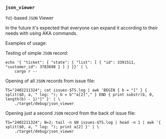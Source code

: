 ### `json_viewer`

`TUI`-based `JSON` Viewer

In the future it's expected that everyone can expand it according to their needs with using AKA commands.

Examples of usage:

Testing of simple `JSON` record:
```
echo '{ "ticket": { "state": { "list": [ { "id": 3391511, "customer_id": 3783698 } ] } }}' | \
    cargo r --
```

Opening of all `JSON` records from issue file:
```
TS="2402211324"; cat issues-$TS.log | awk 'BEGIN { b = "[" } { split($0, a, " log: "); b = b""a[2]"," } END { print substr(b, 0, length(b) - 1)"]" }' | \
    ./target/debug/json_viewer
```

Opening just a second `JSON` record from the back of issue file:
```
TS="2402211324"; N=2; tail -n $N issues-$TS.log | head -n 1 | awk '{ split($0, a, " log: "); print a[2] }' | \
    ./target/debug/json_viewer
```
